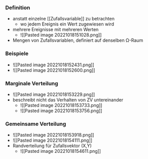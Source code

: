 ### Definition
+ anstatt einzelne [[Zufallsvariable]] zu betrachten
	+ wo jedem Ereignis ein Wert zugewiesen wird
+ mehrere Ereignisse mit mehreren Werten
	+ ![[Pasted image 20221018151028.png]]
+ Mengen von Zufallsvariablen, definiert auf denselben Ω-Raum

### Beispiele
+ ![[Pasted image 20221018152431.png]]
+ ![[Pasted image 20221018152600.png]]

### Marginale Verteilung
+ ![[Pasted image 20221018153229.png]]
+ beschreibt nicht das Verhalten von ZV untereinander
	+ ![[Pasted image 20221018153733.png]]
	+ ![[Pasted image 20221018153756.png]]

### Gemeinsame Verteilung
+ ![[Pasted image 20221018153918.png]]
+ ![[Pasted image 20221018154111.png]]
+ Randverteilung für Zufallsvektor (X,Y)
	+ ![[Pasted image 20221018154611.png]]